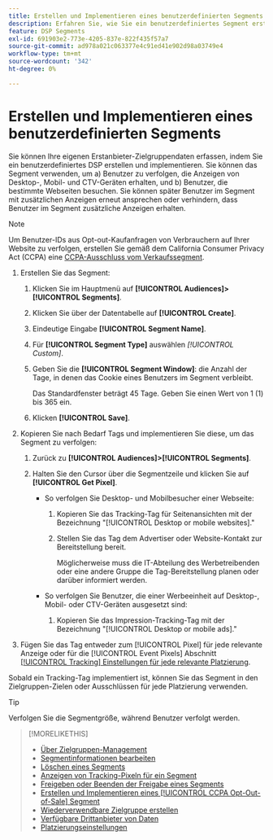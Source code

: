 ```yaml
---
title: Erstellen und Implementieren eines benutzerdefinierten Segments
description: Erfahren Sie, wie Sie ein benutzerdefiniertes Segment erstellen und implementieren, um Benutzer zu verfolgen, die Anzeigen oder Benutzern ausgesetzt sind, die Ihre Webseiten besuchen.
feature: DSP Segments
exl-id: 691903e2-773e-4205-837e-822f435f57a7
source-git-commit: ad978a021c063377e4c91ed41e902d98a03749e4
workflow-type: tm+mt
source-wordcount: '342'
ht-degree: 0%

---
```


# Erstellen und Implementieren eines benutzerdefinierten Segments

Sie können Ihre eigenen Erstanbieter-Zielgruppendaten erfassen, indem Sie ein benutzerdefiniertes DSP erstellen und implementieren. Sie können das Segment verwenden, um a) Benutzer zu verfolgen, die Anzeigen von Desktop-, Mobil- und CTV-Geräten erhalten, und b) Benutzer, die bestimmte Webseiten besuchen. Sie können später Benutzer im Segment mit zusätzlichen Anzeigen erneut ansprechen oder verhindern, dass Benutzer im Segment zusätzliche Anzeigen erhalten.

>[!NOTE]
>
>Um Benutzer-IDs aus Opt-out-Kaufanfragen von Verbrauchern auf Ihrer Website zu verfolgen, erstellen Sie gemäß dem California Consumer Privacy Act (CCPA) eine [CCPA-Ausschluss vom Verkaufssegment](ccpa-opt-out-segment-create.md).

1. Erstellen Sie das Segment:

   1. Klicken Sie im Hauptmenü auf **[!UICONTROL Audiences]>[!UICONTROL Segments]**.

   1. Klicken Sie über der Datentabelle auf **[!UICONTROL Create]**.

   1. Eindeutige Eingabe **[!UICONTROL Segment Name]**.

   1. Für **[!UICONTROL Segment Type]** auswählen *[!UICONTROL Custom]*.

   1. Geben Sie die **[!UICONTROL Segment Window]**: die Anzahl der Tage, in denen das Cookie eines Benutzers im Segment verbleibt.

      Das Standardfenster beträgt 45 Tage. Geben Sie einen Wert von 1 (1) bis 365 ein.

   1. Klicken **[!UICONTROL Save]**.

1. Kopieren Sie nach Bedarf Tags und implementieren Sie diese, um das Segment zu verfolgen:

   1. Zurück zu **[!UICONTROL Audiences]>[!UICONTROL Segments]**.

   2. Halten Sie den Cursor über die Segmentzeile und klicken Sie auf **[!UICONTROL Get Pixel]**.

      * So verfolgen Sie Desktop- und Mobilbesucher einer Webseite:

         1. Kopieren Sie das Tracking-Tag für Seitenansichten mit der Bezeichnung &quot;[!UICONTROL Desktop or mobile websites].&quot;

         1. Stellen Sie das Tag dem Advertiser oder Website-Kontakt zur Bereitstellung bereit.

            Möglicherweise muss die IT-Abteilung des Werbetreibenden oder eine andere Gruppe die Tag-Bereitstellung planen oder darüber informiert werden.
      * So verfolgen Sie Benutzer, die einer Werbeeinheit auf Desktop-, Mobil- oder CTV-Geräten ausgesetzt sind:

         1. Kopieren Sie das Impression-Tracking-Tag mit der Bezeichnung &quot;[!UICONTROL Desktop or mobile ads].&quot;


1. Fügen Sie das Tag entweder zum [!UICONTROL Pixel] für jede relevante Anzeige oder für die [!UICONTROL Event Pixels] Abschnitt [[!UICONTROL Tracking] Einstellungen für jede relevante Platzierung](/help/dsp/campaign-management/placements/placement-settings.md#placement-tracking).

Sobald ein Tracking-Tag implementiert ist, können Sie das Segment in den Zielgruppen-Zielen oder Ausschlüssen für jede Platzierung verwenden.

>[!TIP]
>
>Verfolgen Sie die Segmentgröße, während Benutzer verfolgt werden.

>[!MORELIKETHIS]
>
>* [Über Zielgruppen-Management](audience-about.md)
>* [Segmentinformationen bearbeiten](segment-edit.md)
>* [Löschen eines Segments](segment-delete.md)
>* [Anzeigen von Tracking-Pixeln für ein Segment](segment-view-pixels.md)
>* [Freigeben oder Beenden der Freigabe eines Segments](segment-share.md)
>* [Erstellen und Implementieren eines [!UICONTROL CCPA Opt-Out-of-Sale] Segment](ccpa-opt-out-segment-create.md)
>* [Wiederverwendbare Zielgruppe erstellen](reusable-audience-create.md)
>* [Verfügbare Drittanbieter von Daten](third-party-data-providers.md)
>* [Platzierungseinstellungen](/help/dsp/campaign-management/placements/placement-settings.md)


